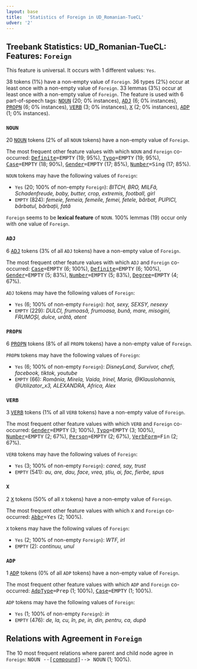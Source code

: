 ```yaml
---
layout: base
title:  'Statistics of Foreign in UD_Romanian-TueCL'
udver: '2'
---
```


## Treebank Statistics: UD_Romanian-TueCL: Features: `Foreign`

This feature is universal.
It occurs with 1 different values: `Yes`.

38 tokens (1%) have a non-empty value of `Foreign`.
36 types (2%) occur at least once with a non-empty value of `Foreign`.
33 lemmas (3%) occur at least once with a non-empty value of `Foreign`.
The feature is used with 6 part-of-speech tags: <tt><a href="ro_tuecl-pos-NOUN.html">NOUN</a></tt> (20; 0% instances), <tt><a href="ro_tuecl-pos-ADJ.html">ADJ</a></tt> (6; 0% instances), <tt><a href="ro_tuecl-pos-PROPN.html">PROPN</a></tt> (6; 0% instances), <tt><a href="ro_tuecl-pos-VERB.html">VERB</a></tt> (3; 0% instances), <tt><a href="ro_tuecl-pos-X.html">X</a></tt> (2; 0% instances), <tt><a href="ro_tuecl-pos-ADP.html">ADP</a></tt> (1; 0% instances).

### `NOUN`

20 <tt><a href="ro_tuecl-pos-NOUN.html">NOUN</a></tt> tokens (2% of all `NOUN` tokens) have a non-empty value of `Foreign`.

The most frequent other feature values with which `NOUN` and `Foreign` co-occurred: <tt><a href="ro_tuecl-feat-Definite.html">Definite</a></tt><tt>=EMPTY</tt> (19; 95%), <tt><a href="ro_tuecl-feat-Typo.html">Typo</a></tt><tt>=EMPTY</tt> (19; 95%), <tt><a href="ro_tuecl-feat-Case.html">Case</a></tt><tt>=EMPTY</tt> (18; 90%), <tt><a href="ro_tuecl-feat-Gender.html">Gender</a></tt><tt>=EMPTY</tt> (17; 85%), <tt><a href="ro_tuecl-feat-Number.html">Number</a></tt><tt>=Sing</tt> (17; 85%).

`NOUN` tokens may have the following values of `Foreign`:

* `Yes` (20; 100% of non-empty `Foreign`): <em>BITCH, BRO, MILFă, Schadenfreude, baby, butter, crop, extremis, football, girl</em>
* `EMPTY` (824): <em>femeie, femeia, femeile, femei, fetele, bărbat, PUPICI, bărbatul, bărbații, fată</em>

`Foreign` seems to be **lexical feature** of `NOUN`. 100% lemmas (19) occur only with one value of `Foreign`.

### `ADJ`

6 <tt><a href="ro_tuecl-pos-ADJ.html">ADJ</a></tt> tokens (3% of all `ADJ` tokens) have a non-empty value of `Foreign`.

The most frequent other feature values with which `ADJ` and `Foreign` co-occurred: <tt><a href="ro_tuecl-feat-Case.html">Case</a></tt><tt>=EMPTY</tt> (6; 100%), <tt><a href="ro_tuecl-feat-Definite.html">Definite</a></tt><tt>=EMPTY</tt> (6; 100%), <tt><a href="ro_tuecl-feat-Gender.html">Gender</a></tt><tt>=EMPTY</tt> (5; 83%), <tt><a href="ro_tuecl-feat-Number.html">Number</a></tt><tt>=EMPTY</tt> (5; 83%), <tt><a href="ro_tuecl-feat-Degree.html">Degree</a></tt><tt>=EMPTY</tt> (4; 67%).

`ADJ` tokens may have the following values of `Foreign`:

* `Yes` (6; 100% of non-empty `Foreign`): <em>hot, sexy, SEXSY, nesexy</em>
* `EMPTY` (229): <em>DULCI, frumoasă, frumoasa, bună, mare, misogini, FRUMOȘI, dulce, urâtă, atent</em>

### `PROPN`

6 <tt><a href="ro_tuecl-pos-PROPN.html">PROPN</a></tt> tokens (8% of all `PROPN` tokens) have a non-empty value of `Foreign`.

`PROPN` tokens may have the following values of `Foreign`:

* `Yes` (6; 100% of non-empty `Foreign`): <em>DisneyLand, Survivor, chefi, facebook, tiktok, youtube</em>
* `EMPTY` (66): <em>România, Mirela, Vaida, Irinel, Maria, @KlausIohannis, @Utilizator_x3, ALEXANDRA, Africa, Alex</em>

### `VERB`

3 <tt><a href="ro_tuecl-pos-VERB.html">VERB</a></tt> tokens (1% of all `VERB` tokens) have a non-empty value of `Foreign`.

The most frequent other feature values with which `VERB` and `Foreign` co-occurred: <tt><a href="ro_tuecl-feat-Gender.html">Gender</a></tt><tt>=EMPTY</tt> (3; 100%), <tt><a href="ro_tuecl-feat-Typo.html">Typo</a></tt><tt>=EMPTY</tt> (3; 100%), <tt><a href="ro_tuecl-feat-Number.html">Number</a></tt><tt>=EMPTY</tt> (2; 67%), <tt><a href="ro_tuecl-feat-Person.html">Person</a></tt><tt>=EMPTY</tt> (2; 67%), <tt><a href="ro_tuecl-feat-VerbForm.html">VerbForm</a></tt><tt>=Fin</tt> (2; 67%).

`VERB` tokens may have the following values of `Foreign`:

* `Yes` (3; 100% of non-empty `Foreign`): <em>cared, say, trust</em>
* `EMPTY` (541): <em>au, are, dau, face, vrea, știu, ai, fac, fierbe, spus</em>

### `X`

2 <tt><a href="ro_tuecl-pos-X.html">X</a></tt> tokens (50% of all `X` tokens) have a non-empty value of `Foreign`.

The most frequent other feature values with which `X` and `Foreign` co-occurred: <tt><a href="ro_tuecl-feat-Abbr.html">Abbr</a></tt><tt>=Yes</tt> (2; 100%).

`X` tokens may have the following values of `Foreign`:

* `Yes` (2; 100% of non-empty `Foreign`): <em>WTF, irl</em>
* `EMPTY` (2): <em>continuu, unul</em>

### `ADP`

1 <tt><a href="ro_tuecl-pos-ADP.html">ADP</a></tt> tokens (0% of all `ADP` tokens) have a non-empty value of `Foreign`.

The most frequent other feature values with which `ADP` and `Foreign` co-occurred: <tt><a href="ro_tuecl-feat-AdpType.html">AdpType</a></tt><tt>=Prep</tt> (1; 100%), <tt><a href="ro_tuecl-feat-Case.html">Case</a></tt><tt>=EMPTY</tt> (1; 100%).

`ADP` tokens may have the following values of `Foreign`:

* `Yes` (1; 100% of non-empty `Foreign`): <em>in</em>
* `EMPTY` (476): <em>de, la, cu, în, pe, in, din, pentru, ca, după</em>

## Relations with Agreement in `Foreign`

The 10 most frequent relations where parent and child node agree in `Foreign`:
<tt>NOUN --[<tt><a href="ro_tuecl-dep-compound.html">compound</a></tt>]--> NOUN</tt> (1; 100%).

